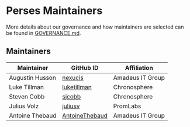 # Perses Maintainers

More details about our governance and how maintainers are selected can
be found in [GOVERNANCE.md](GOVERNANCE.md).

## Maintainers

| Maintainer | GitHub ID | Affiliation |
| --------------- | --------- | ----------- |
| Augustin Husson | [nexucis](https://github.com/Nexucis) | Amadeus IT Group |
| Luke Tillman | [luketillman](https://github.com/LukeTillman) | Chronosphere |
| Steven Cobb | [sjcobb](https://github.com/sjcobb) | Chronosphere |
| Julius Volz | [juliusv](https://github.com/juliusv) | PromLabs |
| Antoine Thebaud | [AntoineThebaud](https://github.com/AntoineThebaud) | Amadeus IT Group |

